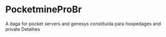 # PocketmineProBr
A daga for pocket servers and genesys constituida para hospedages and private
Detalhes
